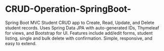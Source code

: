 # CRUD-Operation-SpringBoot-
Spring Boot MVC Student CRUD app to Create, Read, Update, and Delete student records. Uses Spring Data JPA with auto-generated IDs, Thymeleaf for views, and Bootstrap for UI. Features include add/edit forms, student listing, single and bulk delete with confirmation. Simple, responsive, and easy to extend.
